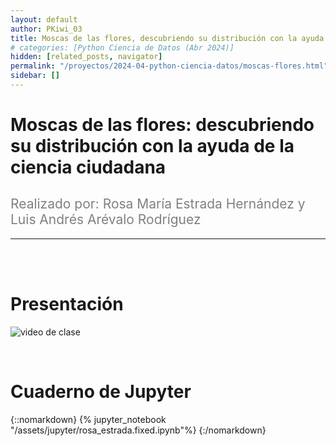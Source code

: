 ```yaml
---
layout: default
author: PKiwi_03
title: Moscas de las flores, descubriendo su distribución con la ayuda de la ciencia ciudadana
# categories: [Python Ciencia de Datos (Abr 2024)]
hidden: [related_posts, navigator]
permalink: "/proyectos/2024-04-python-ciencia-datos/moscas-flores.html"
sidebar: []
---
```


# Moscas de las flores: descubriendo su distribución con la ayuda de la ciencia ciudadana
<h2 style="color: gray; font-weight: normal;">
Realizado por: Rosa María Estrada Hernández y Luis Andrés Arévalo Rodríguez
</h2>

---

<br><br>

# Presentación

![video de clase](https://youtu.be/AG21QQ9XLso?si=m3IDV6i-ukJIWAQX)

<br>

# Cuaderno de Jupyter

{::nomarkdown}
{% jupyter_notebook "/assets/jupyter/rosa_estrada.fixed.ipynb"%}
{:/nomarkdown}